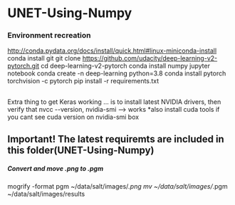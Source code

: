 # UNET-Using-Numpy

### Environment recreation ###
http://conda.pydata.org/docs/install/quick.html#linux-miniconda-install
conda install git
git clone https://github.com/udacity/deep-learning-v2-pytorch.git
cd deep-learning-v2-pytorch
conda install numpy jupyter notebook
conda create -n deep-learning python=3.8
conda install pytorch torchvision -c pytorch 
pip install -r requirements.txt
##
Extra thing to get Keras working ... is to install latest NVIDIA drivers, then verify that
nvcc --version, nvidia-smi   --> works
*also install cuda tools if you cant see cuda version on nvidia-smi box

## Important!  The latest requiremts are included in this folder(UNET-Using-Numpy)



##### Convert and move .png to .pgm ########
mogrify -format pgm ~/data/salt/images/*.png
mv ~/data/salt/images/*.pgm ~/data/salt/images/results
